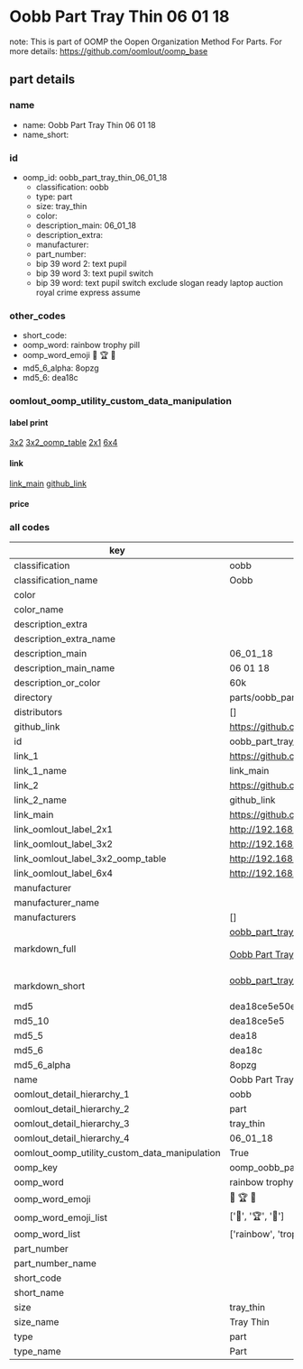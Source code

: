 # Oobb Part Tray Thin 06 01 18  

note: This is part of OOMP the Oopen Organization Method For Parts. For more details: https://github.com/oomlout/oomp_base

##  part details





### name
* name: Oobb Part Tray Thin 06 01 18
* name_short: 
### id
* oomp_id: oobb_part_tray_thin_06_01_18
  * classification: oobb
  * type: part
  * size: tray_thin
  * color: 
  * description_main: 06_01_18
  * description_extra: 
  * manufacturer: 
  * part_number: 
  * bip 39 word 2: text pupil
  * bip 39 word 3: text pupil switch
  * bip 39 word: text pupil switch exclude slogan ready laptop auction royal crime express assume

### other_codes
* short_code: 
* oomp_word: rainbow trophy pill
* oomp_word_emoji :rainbow: :trophy: :pill:
* md5_6_alpha: 8opzg
* md5_6: dea18c






### oomlout_oomp_utility_custom_data_manipulation
#### label print
[3x2](http://192.168.1.245:1112/?label=oomp%208opzg)
[3x2_oomp_table](http://192.168.1.107:1112/?label=oomp%208opzg)
[2x1](http://192.168.1.242:1112/?label=oomp%208opzg)
[6x4](http://192.168.1.55:1112/?label=oomp%208opzg)    

#### link

[link_main](https://github.com/oomlout/oomlout_oomp_current_version_messy/tree/main/parts/oobb_part_tray_thin_06_01_18) [github_link](https://github.com/oomlout/oomlout_oomp_part_src/tree/main/parts/oobb_part_tray_thin_06_01_18)                             

#### price







### all codes 
| key | value |  
| --- | --- |  
| classification | oobb |  
| classification_name | Oobb |  
| color |  |  
| color_name |  |  
| description_extra |  |  
| description_extra_name |  |  
| description_main | 06_01_18 |  
| description_main_name | 06 01 18 |  
| description_or_color | 60k |  
| directory | parts/oobb_part_tray_thin_06_01_18 |  
| distributors | [] |  
| github_link | https://github.com/oomlout/oomlout_oomp_part_src/tree/main/parts/oobb_part_tray_thin_06_01_18 |  
| id | oobb_part_tray_thin_06_01_18 |  
| link_1 | https://github.com/oomlout/oomlout_oomp_current_version_messy/tree/main/parts/oobb_part_tray_thin_06_01_18 |  
| link_1_name | link_main |  
| link_2 | https://github.com/oomlout/oomlout_oomp_part_src/tree/main/parts/oobb_part_tray_thin_06_01_18 |  
| link_2_name | github_link |  
| link_main | https://github.com/oomlout/oomlout_oomp_current_version_messy/tree/main/parts/oobb_part_tray_thin_06_01_18 |  
| link_oomlout_label_2x1 | http://192.168.1.242:1112/?label=oomp%208opzg |  
| link_oomlout_label_3x2 | http://192.168.1.245:1112/?label=oomp%208opzg |  
| link_oomlout_label_3x2_oomp_table | http://192.168.1.107:1112/?label=oomp%208opzg |  
| link_oomlout_label_6x4 | http://192.168.1.55:1112/?label=oomp%208opzg |  
| manufacturer |  |  
| manufacturer_name |  |  
| manufacturers | [] |  
| markdown_full | [oobb_part_tray_thin_06_01_18](https://github.com/oomlout/oomlout_oomp_current_version_messy/tree/main/parts/oobb_part_tray_thin_06_01_18)<br>[](https://github.com/oomlout/oomlout_oomp_current_version_messy/tree/main/parts/oobb_part_tray_thin_06_01_18)<br>[Oobb Part Tray Thin 06 01 18](https://github.com/oomlout/oomlout_oomp_current_version_messy/tree/main/parts/oobb_part_tray_thin_06_01_18)<br><br> |  
| markdown_short | [oobb_part_tray_thin_06_01_18](https://github.com/oomlout/oomlout_oomp_current_version_messy/tree/main/parts/oobb_part_tray_thin_06_01_18)<br><br> |  
| md5 | dea18ce5e50eefa2cb65f4efb86b7efd |  
| md5_10 | dea18ce5e5 |  
| md5_5 | dea18 |  
| md5_6 | dea18c |  
| md5_6_alpha | 8opzg |  
| name | Oobb Part Tray Thin 06 01 18 |  
| oomlout_detail_hierarchy_1 | oobb |  
| oomlout_detail_hierarchy_2 | part |  
| oomlout_detail_hierarchy_3 | tray_thin |  
| oomlout_detail_hierarchy_4 | 06_01_18 |  
| oomlout_oomp_utility_custom_data_manipulation | True |  
| oomp_key | oomp_oobb_part_tray_thin_06_01_18 |  
| oomp_word | rainbow trophy pill |  
| oomp_word_emoji | :rainbow: :trophy: :pill: |  
| oomp_word_emoji_list | [':rainbow:', ':trophy:', ':pill:'] |  
| oomp_word_list | ['rainbow', 'trophy', 'pill'] |  
| part_number |  |  
| part_number_name |  |  
| short_code |  |  
| short_name |  |  
| size | tray_thin |  
| size_name | Tray Thin |  
| type | part |  
| type_name | Part |  
